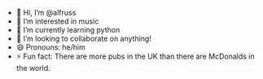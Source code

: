 - 👋 Hi, I’m @alfruss
- 👀 I’m interested in music
- 🌱 I’m currently learning python
- 💞️ I’m looking to collaborate on anything!
- 😄 Pronouns: he/him
- ⚡ Fun fact: There are more pubs in the UK than there are McDonalds in the world.

<!---
alfruss/alfruss is a ✨ special ✨ repository because its `README.md` (this file) appears on your GitHub profile.
You can click the Preview link to take a look at your changes.
--->
